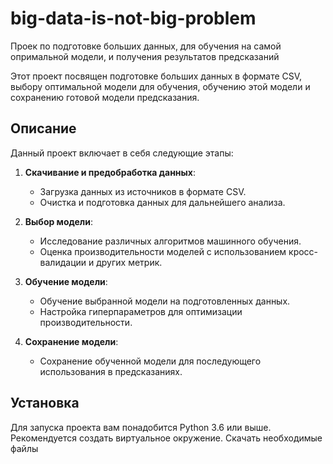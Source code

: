 # big-data-is-not-big-problem
Проек по подготовке больших данных, для обучения на самой опримальной модели, и получения результатов предсказаний


Этот проект посвящен подготовке больших данных в формате CSV, выбору оптимальной модели для обучения, обучению этой модели и сохранению готовой модели предсказания.

## Описание

Данный проект включает в себя следующие этапы:

1. **Скачивание и предобработка данных**: 
   - Загрузка данных из источников в формате CSV.
   - Очистка и подготовка данных для дальнейшего анализа.

2. **Выбор модели**:
   - Исследование различных алгоритмов машинного обучения.
   - Оценка производительности моделей с использованием кросс-валидации и других метрик.

3. **Обучение модели**:
   - Обучение выбранной модели на подготовленных данных.
   - Настройка гиперпараметров для оптимизации производительности.

4. **Сохранение модели**:
   - Сохранение обученной модели для последующего использования в предсказаниях.

## Установка

Для запуска проекта вам понадобится Python 3.6 или выше. Рекомендуется создать виртуальное окружение. Скачать необходимые файлы
